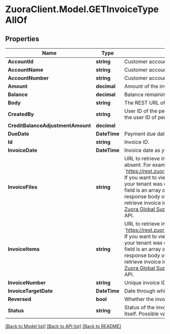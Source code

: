 # ZuoraClient.Model.GETInvoiceTypeAllOf

## Properties

Name | Type | Description | Notes
------------ | ------------- | ------------- | -------------
**AccountId** | **string** | Customer account ID.  | [optional] 
**AccountName** | **string** | Customer account name.  | [optional] 
**AccountNumber** | **string** | Customer account number.  | [optional] 
**Amount** | **decimal** | Amount of the invoice before adjustments, discounts, and similar items.  | [optional] 
**Balance** | **decimal** | Balance remaining due on the invoice (after adjustments, discounts, etc.)  | [optional] 
**Body** | **string** | The REST URL of the invoice PDF file.  | [optional] 
**CreatedBy** | **string** | User ID of the person who created the invoice. If a bill run generated the invoice, then this is the user ID of person who created the bill run.  | [optional] 
**CreditBalanceAdjustmentAmount** | **decimal** |  | [optional] 
**DueDate** | **DateTime** | Payment due date as _yyyy-mm-dd_.  | [optional] 
**Id** | **string** | Invoice ID.  | [optional] 
**InvoiceDate** | **DateTime** | Invoice date as _yyyy-mm-dd_  | [optional] 
**InvoiceFiles** | **string** | URL to retrieve information about all files of a specific invoice if any file exists; otherwise absent. For example, &#x60;https://rest.zuora.com/v1/invoices/2c92c095511f5b4401512682dcfd7987/files&#x60;. If you want to view the invoice file details, call [Get invoice files](https://www.zuora.com/developer/api-reference/#operation/GET_InvoiceFiles) with the returned URL.  If your tenant was created before Zuora Release 228 (R228), July 2018, the value of this field is an array of invoice file details. For more information about the array, see the response body of [Get invoice files](https://www.zuora.com/developer/api-reference/#operation/GET_InvoiceFiles).   Zuora recommends that you use the latest behavior to retrieve invoice information. If you wish to have access to the feature, submit a request at [Zuora Global Support](http://support.zuora.com/) asking for invoice item and file references to be enabled in the REST API.  | [optional] 
**InvoiceItems** | **string** | URL to retrieve information about all items of a specific invoice. For example, &#x60;https://rest.zuora.com/v1/invoices/2c92c095511f5b4401512682dcfd7987/items&#x60;. If you want to view the invoice item details, call [Get invoice items](https://www.zuora.com/developer/api-reference/#operation/GET_InvoiceItems) with the returned URL.  If your tenant was created before Zuora Release 228 (R228), July 2018, the value of this field is an array of invoice item details. For more information about the array, see the response body of [Get invoice items](https://www.zuora.com/developer/api-reference/#operation/GET_InvoiceItems).   Zuora recommends that you use the latest behavior to retrieve invoice information. If you wish to have access to the feature, submit a request at [Zuora Global Support](http://support.zuora.com/) asking for invoice item and file references to be enabled in the REST API.   | [optional] 
**InvoiceNumber** | **string** | Unique invoice ID, returned as a string.  | [optional] 
**InvoiceTargetDate** | **DateTime** | Date through which charges on this invoice are calculated, as _yyyy-mm-dd_.  | [optional] 
**Reversed** | **bool** | Whether the invoice is reversed.  | [optional] 
**Status** | **string** | Status of the invoice in the system - not the payment status, but the status of the invoice itself. Possible values are: &#x60;Posted&#x60;, &#x60;Draft&#x60;, &#x60;Canceled&#x60;, &#x60;Error&#x60;.  | [optional] 

[[Back to Model list]](../README.md#documentation-for-models) [[Back to API list]](../README.md#documentation-for-api-endpoints) [[Back to README]](../README.md)

